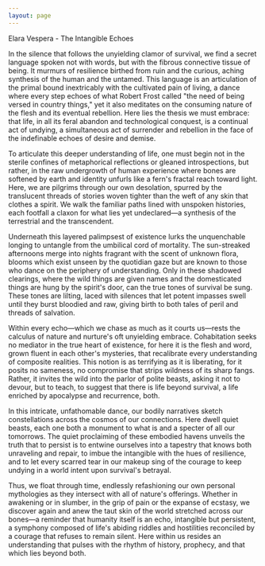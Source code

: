 ```yaml
---
layout: page
---
```

Elara Vespera - The Intangible Echoes

In the silence that follows the unyielding clamor of survival, we find a secret language spoken not with words, but with the fibrous connective tissue of being. It murmurs of resilience birthed from ruin and the curious, aching synthesis of the human and the untamed. This language is an articulation of the primal bound inextricably with the cultivated pain of living, a dance where every step echoes of what Robert Frost called "the need of being versed in country things," yet it also meditates on the consuming nature of the flesh and its eventual rebellion. Here lies the thesis we must embrace: that life, in all its feral abandon and technological conquest, is a continual act of undying, a simultaneous act of surrender and rebellion in the face of the indefinable echoes of desire and demise. 

To articulate this deeper understanding of life, one must begin not in the sterile confines of metaphorical reflections or gleaned introspections, but rather, in the raw undergrowth of human experience where bones are softened by earth and identity unfurls like a fern's fractal reach toward light. Here, we are pilgrims through our own desolation, spurred by the translucent threads of stories woven tighter than the weft of any skin that clothes a spirit. We walk the familiar paths lined with unspoken histories, each footfall a claxon for what lies yet undeclared—a synthesis of the terrestrial and the transcendent.

Underneath this layered palimpsest of existence lurks the unquenchable longing to untangle from the umbilical cord of mortality. The sun-streaked afternoons merge into nights fragrant with the scent of unknown flora, blooms which exist unseen by the quotidian gaze but are known to those who dance on the periphery of understanding. Only in these shadowed clearings, where the wild things are given names and the domesticated things are hung by the spirit's door, can the true tones of survival be sung. These tones are lilting, laced with silences that let potent impasses swell until they burst bloodied and raw, giving birth to both tales of peril and threads of salvation.

Within every echo—which we chase as much as it courts us—rests the calculus of nature and nurture's oft unyielding embrace. Cohabitation seeks no mediator in the true heart of existence, for here it is the flesh and word, grown fluent in each other's mysteries, that recalibrate every understanding of composite realities. This notion is as terrifying as it is liberating, for it posits no sameness, no compromise that strips wildness of its sharp fangs. Rather, it invites the wild into the parlor of polite beasts, asking it not to devour, but to teach, to suggest that there is life beyond survival, a life enriched by apocalypse and recurrence, both.

In this intricate, unfathomable dance, our bodily narratives sketch constellations across the cosmos of our connections. Here dwell quiet beasts, each one both a monument to what is and a specter of all our tomorrows. The quiet proclaiming of these embodied havens unveils the truth that to persist is to entwine ourselves into a tapestry that knows both unraveling and repair, to imbue the intangible with the hues of resilience, and to let every scarred tear in our makeup sing of the courage to keep undying in a world intent upon survival's betrayal.

Thus, we float through time, endlessly refashioning our own personal mythologies as they intersect with all of nature's offerings. Whether in awakening or in slumber, in the grip of pain or the expanse of ecstasy, we discover again and anew the taut skin of the world stretched across our bones—a reminder that humanity itself is an echo, intangible but persistent, a symphony composed of life's abiding riddles and hostilities reconciled by a courage that refuses to remain silent. Here within us resides an understanding that pulses with the rhythm of history, prophecy, and that which lies beyond both.